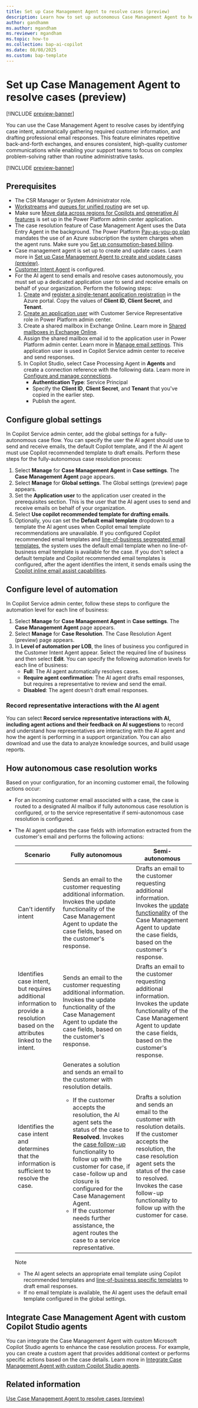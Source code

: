 ```yaml
---
title: Set up Case Management Agent to resolve cases (preview)
description: Learn how to set up autonomous Case Management Agent to help customer support teams efficiently resolve cases.
author: gandhamm
ms.author: mgandham
ms.reviewer: mgandham
ms.topic: how-to 
ms.collection: bap-ai-copilot 
ms.date: 08/08/2025
ms.custom: bap-template
---
```



# Set up Case Management Agent to resolve cases (preview)

[!INCLUDE [preview-banner](~/../shared-content/shared/preview-includes/preview-banner.md)]

You can use the Case Management Agent to resolve cases by identifying case intent, automatically gathering required customer information, and drafting professional email responses. This feature eliminates repetitive back-and-forth exchanges, and ensures consistent, high-quality customer communications while enabling your support teams to focus on complex problem-solving rather than routine administrative tasks.

[!INCLUDE [preview-banner](../../../shared-content/shared/preview-includes/production-ready-preview-dynamics365.md)]

## Prerequisites

- The CSR Manager or System Administrator role.
- [Workstreams](create-workstreams.md) and [queues for unified routing](queues-omnichannel.md) are set up.
- Make sure [Move data across regions for Copilots and generative AI features](/power-platform/admin/geographical-availability-copilot) is set up in the Power Platform admin center application.
- The case resolution feature of Case Management Agent uses the Data Entry Agent in the background. The Power Platform [Pay-as-you-go plan](/power-platform/admin/pay-as-you-go-overview) mandates the use of an Azure subscription the system charges when the agent runs. Make sure you [Set up consumption-based billing](setup-pay-as-you-go.md).
- Case management agent is set up to create and update cases. Learn more in [Set up Case Management Agent to create and update cases (preview)](set-up-autonomous-case-agents.md).
- [Customer Intent Agent](/dynamics365/contact-center/administer/manage-customer-intent-agent) is configured.
- For the AI agent to send emails and resolve cases autonomously, you must set up a dedicated application user to send and receive emails on behalf of your organization. Perform the following steps:
   1. [Create](/entra/identity-platform/quickstart-create-new-tenant#create-a-new-microsoft-entra-tenant) and [register a single-tenant application registration](/entra/identity-platform/quickstart-register-app#register-an-application) in the Azure portal. Copy the values of **Client ID**, **Client Secret**, and **Tenant**.
   2. [Create an application user](/power-platform/admin/manage-application-users?tabs=new#create-an-application-user) with Customer Service Representative role in Power Platform admin center.
   3. Create a shared mailbox in Exchange Online. Learn more in [Shared mailboxes in Exchange Online](/exchange/collaboration-exo/shared-mailboxes).
   4. Assign the shared mailbox email id to the application user in Power Platform admin center. Learn more in [Manage email settings](/power-platform/admin/settings-email). This application user is used in Copilot Service admin center to receive and send responses.
   5. In Copilot Studio, select Case Processing Agent in **Agents** and create a connection reference with the following data. Learn more in [Configure and manage connections](/microsoft-copilot-studio/authoring-connections).
       - **Authentication Type**: Service Principal
       - Specify the **Client ID**, **Client Secret**, and **Tenant** that you've copied in the earlier step.
       - Publish the agent. 
       
## Configure global settings

In Copilot Service admin center, add the global settings for a fully-autonomous case flow. You can specify the user the AI agent should use to send and receive emails, the default Copilot template, and if the AI agent must use Copilot recommended template to draft emails. Perform these steps for the fully-autonomous case resolution process:

1. Select **Manage** for **Case Management Agent** in **Case settings**. The **Case Management Agent** page appears.
1. Select **Manage** for **Global settings**. The Global settings (preview) page appears.
1. Set the **Application user** to the application user created in the prerequisites section. This is the user that the AI agent uses to send and receive emails on behalf of your organization.
1. Select **Use copilot recommended template for drafting emails**. 
1. Optionally, you can set the **Default email template** dropdown to a template the AI agent uses when Copilot email template recommendations are unavailable. If you configured Copilot recommended email templates and [line-of-business segregated email templates](configure-lob-email-templates.md), the system uses the default email template when no line-of-business email template is available for the case. 
If you don't select a default template and Copilot recommended email templates is configured, after the agent identifies the intent, it sends emails using the [Copilot inline email assist capabilities](/dynamics365/contact-center/use/use-copilot-email#use-copilot-to-draft-an-email).

## Configure level of automation 

In Copilot Service admin center, follow these steps to configure the automation level for each line of business:

1. Select **Manage** for **Case Management Agent** in **Case settings**. The **Case Management Agent** page appears.
1. Select **Manage** for **Case Resolution**. The Case Resolution Agent (preview) page appears.
1. In **Level of automation per LOB**, the lines of business you configured in the Customer Intent Agent appear. Select the required line of business and then select **Edit**. You can specify the following automation levels for each line of business:
   - **Full**: The AI agent automatically resolves cases.
   - **Require agent confirmation**: The AI agent drafts email responses, but requires a representative to review and send the email.
   - **Disabled**: The agent doesn't draft email responses. 

### Record representative interactions with the AI agent

 You can select **Record service representative interactions with AI, including agent actions and their feedback on AI suggestions** to record and understand how representatives are interacting with the AI agent and how the agent is performing in a support organization. You can also download and use the data to analyze knowledge sources, and build usage reports.

## How autonomous case resolution works

Based on your configuration, for an incoming customer email, the following actions occur:

- For an incoming customer email associated with a case, the case is routed to a designated AI mailbox if fully autonomous case resolution is configured, or to the service representative if semi-autonomous case resolution is configured.
- The AI agent updates the case fields with information extracted from the customer's email and performs the following actions:

    | Scenario | Fully autonomous | Semi-autonomous |
    |----------|------------------|-----------------|
    | Can't identify intent | Sends an email to the customer requesting additional information. Invokes the update functionality of the Case Management Agent to update the case fields, based on the customer's response. | Drafts an email to the customer requesting additional information. Invokes the [update functionality](../use/use-case-creation-agent.md#autonomous-case-updates) of the Case Management Agent to update the case fields, based on the customer's response. |
    | Identifies case intent, but requires additional information to provide a resolution based on the attributes linked to the intent. | Sends an email to the customer requesting additional information. Invokes the update functionality of the Case Management Agent to update the case fields, based on the customer's response. | Drafts an email to the customer requesting additional information. Invokes the update functionality of the Case Management Agent to update the case fields, based on the customer's response. |
    | Identifies the case intent and determines that the information is sufficient to resolve the case. | Generates a solution and sends an email to the customer with resolution details.<ul><li>If the customer accepts the resolution, the AI agent sets the status of the case to **Resolved**. Invokes the [case follow-up](../use/use-case-follow-up-closure.md#use-autonomous-follow-up-and-closure-of-cases) functionality to follow up with the customer for case, if case-follow up and closure is configured for the Case Management Agent.</li><li>If the customer needs further assistance, the agent routes the case to a service representative.</li></ul> | Drafts a solution and sends an email to the customer with resolution details. If the customer accepts the resolution, the case resolution agent sets the status of the case to resolved. Invokes the case follow-up functionality to follow up with the customer for case. |
  
   > [!NOTE]
   > - The AI agent selects an appropriate email template using Copilot recommended templates and [line-of-business specific templates](configure-lob-email-templates.md#runtime-experience) to draft email responses.
   > - If no email template is available, the AI agent uses the default email template configured in the global settings.

## Integrate Case Management Agent with custom Copilot Studio agents 

You can integrate the Case Management Agent with custom Microsoft Copilot Studio agents to enhance the case resolution process. For example, you can create a custom agent that provides additional context or performs specific actions based on the case details. Learn more in [Integrate Case Management Agent with custom Copilot Studio agents](../develop/case-management-agent-integration.md).

## Related information

[Use Case Management Agent to resolve cases (preview)](../use/use-case-resolution-agent.md)